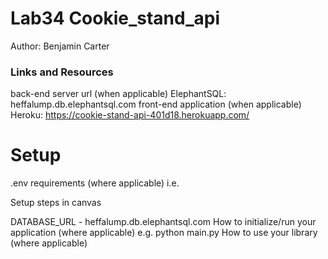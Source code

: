 # Lab34 Cookie_stand_api

Author: Benjamin Carter

### Links and Resources
back-end server url (when applicable) ElephantSQL: heffalump.db.elephantsql.com
front-end application (when applicable) Heroku: https://cookie-stand-api-401d18.herokuapp.com/

# Setup
.env requirements (where applicable)
i.e.

Setup steps in canvas


DATABASE_URL - heffalump.db.elephantsql.com
How to initialize/run your application (where applicable)
e.g. python main.py
How to use your library (where applicable)
